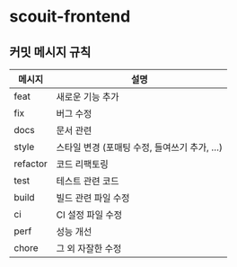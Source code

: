 # scouit-frontend

## 커밋 메시지 규칙

| 메시지   | 설명                                        |
| -------- | ------------------------------------------- |
| feat     | 새로운 기능 추가                            |
| fix      | 버그 수정                                   |
| docs     | 문서 관련                                   |
| style    | 스타일 변경 (포매팅 수정, 들여쓰기 추가, …) |
| refactor | 코드 리팩토링                               |
| test     | 테스트 관련 코드                            |
| build    | 빌드 관련 파일 수정                         |
| ci       | CI 설정 파일 수정                           |
| perf     | 성능 개선                                   |
| chore    | 그 외 자잘한 수정                           |
